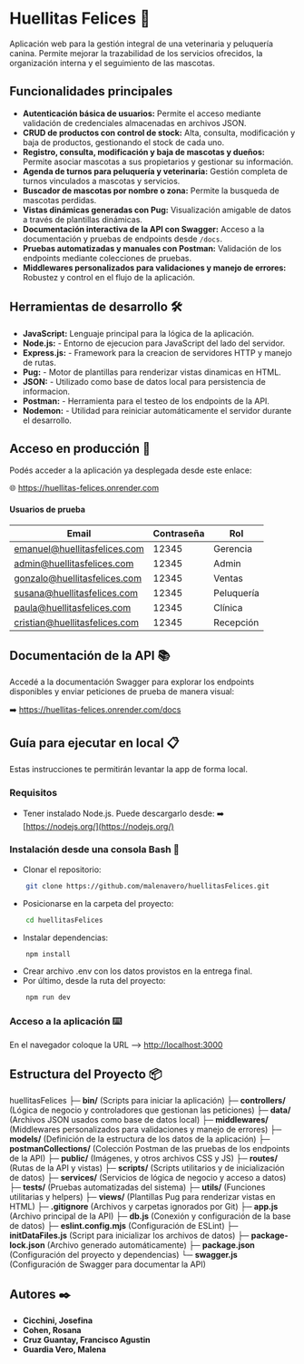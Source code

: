 # Huellitas Felices 🐾

Aplicación web para la gestión integral de una veterinaria y peluquería canina. Permite mejorar la trazabilidad de los servicios ofrecidos, la organización interna y el seguimiento de las mascotas. 

## Funcionalidades principales

- **Autenticación básica de usuarios:** Permite el acceso mediante validación de credenciales almacenadas en archivos JSON.
- **CRUD de productos con control de stock:** Alta, consulta, modificación y baja de productos, gestionando el stock de cada uno.
- **Registro, consulta, modificación y baja de mascotas y dueños:** Permite asociar mascotas a sus propietarios y gestionar su información.
- **Agenda de turnos para peluquería y veterinaria:** Gestión completa de turnos vinculados a mascotas y servicios.
- **Buscador de mascotas por nombre o zona:** Permite la busqueda de mascotas perdidas.
- **Vistas dinámicas generadas con Pug:** Visualización amigable de datos a través de plantillas dinámicas.
- **Documentación interactiva de la API con Swagger:** Acceso a la documentación y pruebas de endpoints desde `/docs`.
- **Pruebas automatizadas y manuales con Postman:** Validación de los endpoints mediante colecciones de pruebas.
- **Middlewares personalizados para validaciones y manejo de errores:** Robustez y control en el flujo de la aplicación.

## Herramientas de desarrollo 🛠️

- **JavaScript:** Lenguaje principal para la lógica de la aplicación.
- **Node.js:** - Entorno de ejecucion para JavaScript del lado del servidor.
- **Express.js:** - Framework para la creacion de servidores HTTP y manejo de rutas.
- **Pug:** - Motor de plantillas para renderizar vistas dinamicas en HTML.
- **JSON:** - Utilizado como base de datos local para persistencia de informacion.
- **Postman:** - Herramienta para el testeo de los endpoints de la API.
- **Nodemon:** - Utilidad para reiniciar automáticamente el servidor durante el desarrollo.



## Acceso en producción  🚀

Podés acceder a la aplicación ya desplegada desde este enlace:

🌐 https://huellitas-felices.onrender.com

#### Usuarios de prueba

| Email                          | Contraseña | Rol         |
|-------------------------------|------------|-------------|
| emanuel@huellitasfelices.com  | 12345      | Gerencia    |
| admin@huellitasfelices.com    | 12345      | Admin       |
| gonzalo@huellitasfelices.com  | 12345      | Ventas      |
| susana@huellitasfelices.com   | 12345      | Peluquería  |
| paula@huellitasfelices.com    | 12345      | Clínica     |
| cristian@huellitasfelices.com | 12345      | Recepción   |


## Documentación de la API 📚

Accedé a la documentación Swagger para explorar los endpoints disponibles y enviar peticiones de prueba de manera visual:

➡️ https://huellitas-felices.onrender.com/docs

## Guía para ejecutar en local 📋

Estas instrucciones te permitirán levantar la app de forma local.

### Requisitos 

- Tener instalado Node.js. Puede descargarlo desde:
➡️ [https://nodejs.org/](https://nodejs.org/)
    
### Instalación desde una consola Bash 🔧
- Clonar el repositorio:
```bash
    git clone https://github.com/malenavero/huellitasFelices.git
```
    
- Posicionarse en la carpeta del proyecto:
```bash
    cd huellitasFelices
```

- Instalar dependencias: 
```bash
    npm install
```


- Crear archivo .env con los datos provistos en la entrega final.
- Por último, desde la ruta del proyecto:

```bash
    npm run dev
```


### Acceso a la aplicación ⌨️

En el navegador coloque la URL --> [http://localhost:3000](http://localhost:3000)


## Estructura del Proyecto 📦

huellitasFelices
├─ **bin/** (Scripts para iniciar la aplicación)
├─ **controllers/** (Lógica de negocio y controladores que gestionan las peticiones)
├─ **data/** (Archivos JSON usados como base de datos local)
├─ **middlewares/** (Middlewares personalizados para validaciones y manejo de errores)
├─ **models/** (Definición de la estructura de los datos de la aplicación)
├─ **postmanCollections/** (Colección Postman de las pruebas de los endpoints de la API)
├─ **public/** (Imágenes, y otros archivos CSS y JS)
├─ **routes/** (Rutas de la API y vistas)
├─ **scripts/** (Scripts utilitarios y de inicialización de datos)
├─ **services/** (Servicios de lógica de negocio y acceso a datos)
├─ **tests/** (Pruebas automatizadas del sistema)
├─ **utils/** (Funciones utilitarias y helpers)
├─ **views/** (Plantillas Pug para renderizar vistas en HTML)
├─ **.gitignore** (Archivos y carpetas ignorados por Git)
├─ **app.js** (Archivo principal de la API)
├─ **db.js** (Conexión y configuración de la base de datos)
├─ **eslint.config.mjs** (Configuración de ESLint)
├─ **initDataFiles.js** (Script para inicializar los archivos de datos)
├─ **package-lock.json** (Archivo generado automáticamente)
├─ **package.json** (Configuración del proyecto y dependencias)
└─ **swagger.js** (Configuración de Swagger para documentar la API)

## Autores ✒️

- **Cicchini, Josefina**
- **Cohen, Rosana**
- **Cruz Guantay, Francisco Agustin**
- **Guardia Vero, Malena**
